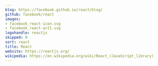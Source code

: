 ```yaml
---
blog: https://facebook.github.io/react/blog/
github: facebook/react
images:
- facebook_react-icon.svg
- facebook_react-ar21.svg
logohandle: reactjs
skipped: 0
sort: react
title: React
website: https://reactjs.org/
wikipedia: https://en.wikipedia.org/wiki/React_(JavaScript_library)
---
```

